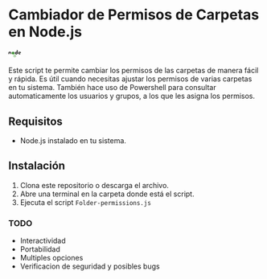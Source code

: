 # Cambiador de Permisos de Carpetas en Node.js

<img src='nodejs-logo.png' width='25'>

Este script te permite cambiar los permisos de las carpetas de manera fácil y rápida. Es útil cuando necesitas ajustar los permisos de varias carpetas en tu sistema. También hace uso de Powershell para consultar automaticamente los usuarios y grupos, a los que les asigna los permisos.

## Requisitos

- Node.js instalado en tu sistema.

## Instalación

1. Clona este repositorio o descarga el archivo.
2. Abre una terminal en la carpeta donde está el script.
3. Ejecuta el script `Folder-permissions.js`

### TODO

* Interactividad
* Portabilidad
* Multiples opciones
* Verificacion de seguridad y posibles bugs


